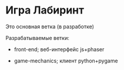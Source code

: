 # Игра Лабиринт 
Это основная ветка (в разработке)

Разрабатываемые ветки:

- front-end; веб-интерфейс js+phaser

- game-mechanics; клиент python+pygame
